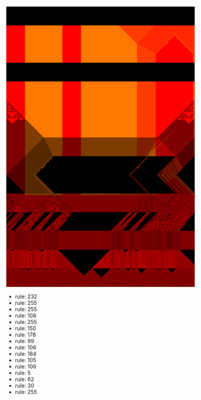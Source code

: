 ![photo](./output.png) 
 * rule: 232
* rule: 255
* rule: 255
* rule: 108
* rule: 255
* rule: 150
* rule: 178
* rule: 99
* rule: 106
* rule: 184
* rule: 105
* rule: 106
* rule: 5
* rule: 62
* rule: 30
* rule: 255
